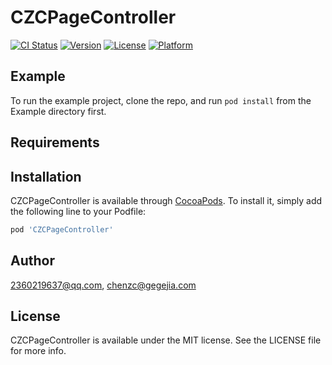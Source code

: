# CZCPageController

[![CI Status](https://img.shields.io/travis/2360219637@qq.com/CZCPageController.svg?style=flat)](https://travis-ci.org/2360219637@qq.com/CZCPageController)
[![Version](https://img.shields.io/cocoapods/v/CZCPageController.svg?style=flat)](https://cocoapods.org/pods/CZCPageController)
[![License](https://img.shields.io/cocoapods/l/CZCPageController.svg?style=flat)](https://cocoapods.org/pods/CZCPageController)
[![Platform](https://img.shields.io/cocoapods/p/CZCPageController.svg?style=flat)](https://cocoapods.org/pods/CZCPageController)

## Example

To run the example project, clone the repo, and run `pod install` from the Example directory first.

## Requirements

## Installation

CZCPageController is available through [CocoaPods](https://cocoapods.org). To install
it, simply add the following line to your Podfile:

```ruby
pod 'CZCPageController'
```

## Author

2360219637@qq.com, chenzc@gegejia.com

## License

CZCPageController is available under the MIT license. See the LICENSE file for more info.
